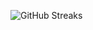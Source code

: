 ![GitHub Streaks](https://github-streaks-mqc9.onrender.com/streak/happilli/image?theme=midnight&cache_bust=1742883422)
